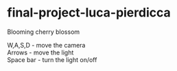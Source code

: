 # final-project-luca-pierdicca
Blooming cherry blossom

W,A,S,D 	- move the camera  
Arrows 		- move the light  
Space bar	- turn the light on/off 